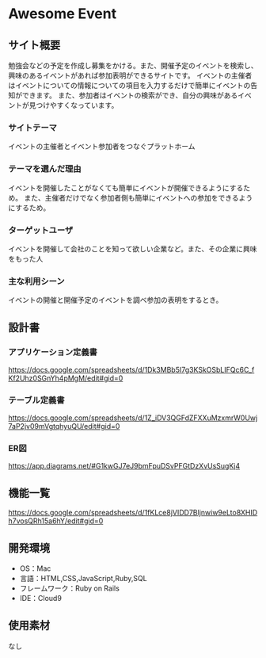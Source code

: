 # Awesome Event

## サイト概要
勉強会などの予定を作成し募集をかける。また、開催予定のイベントを検索し、興味のあるイベントがあれば参加表明ができるサイトです。
イベントの主催者はイベントについての情報についての項目を入力するだけで簡単にイベントの告知ができます。
また、参加者はイベントの検索ができ、自分の興味があるイベントが見つけやすくなっています。

### サイトテーマ
イベントの主催者とイベント参加者をつなぐプラットホーム

### テーマを選んだ理由
イベントを開催したことがなくても簡単にイベントが開催できるようにするため。
また、主催者だけでなく参加者側も簡単にイベントへの参加をできるようにするため。

### ターゲットユーザ
イベントを開催して会社のことを知って欲しい企業など。また、その企業に興味をもった人

### 主な利用シーン
イベントの開催と開催予定のイベントを調べ参加の表明をするとき。

## 設計書

### アプリケーション定義書
https://docs.google.com/spreadsheets/d/1Dk3MBb5I7g3KSkOSbLIFQc6C_fKf2Uhz0SGnYh4pMgM/edit#gid=0

### テーブル定義書
https://docs.google.com/spreadsheets/d/1Z_iDV3QGFdZFXXuMzxmrW0Uwj7aP2jv09mVgtqhyuQU/edit#gid=0

### ER図
https://app.diagrams.net/#G1kwGJ7eJ9bmFpuDSvPFGtDzXvUsSugKj4

## 機能一覧
https://docs.google.com/spreadsheets/d/1fKLce8jVIDD7Bljnwiw9eLto8XHIDh7vosQRh15a6hY/edit#gid=0
## 開発環境
- OS：Mac
- 言語：HTML,CSS,JavaScript,Ruby,SQL
- フレームワーク：Ruby on Rails
- IDE：Cloud9

## 使用素材
なし
